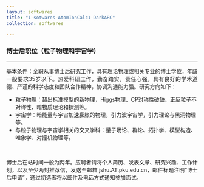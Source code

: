 ```yaml
---
layout: softwares
title: "1-sotwares-AtomIonCalc1-DarkARC"
collection: softwares

---
```


### 博士后职位（粒子物理和宇宙学）


- - -


<p align="justify">基本条件：全职从事博士后研究工作，具有理论物理或相关专业的博士学位，年龄一般要求35岁以下。热爱科研工作，勤奋踏实，责任心强，具有良好的学术道德、严谨的科学态度和团队合作精神，协调沟通能力强。研究方向如下：</p>
					
+ 粒子物理：超出标准模型的新物理，Higgs物理、CP对称性破缺、正反粒子不对称性、暗物质理论和探测等。
+ 宇宙学：暗能量与宇宙加速膨胀的物理，引力波宇宙学，引力理论与黑洞物理等。
+ 与粒子物理与宇宙学相关的交叉学科：量子场论、群论、拓扑学、模型构造、唯象学、对撞机物理等。

&nbsp;
<p align="justify"> 博士后在站时间一般为两年。应聘者请将个人简历、发表文章、研究兴趣、工作计划，以及至少两封推荐信，发送至邮箱 jshu.AT.pku.edu.cn，邮件标题注明“博士后申请”，通过初选者将以邮件及电话方式通知参加面试。</p>


				
					

